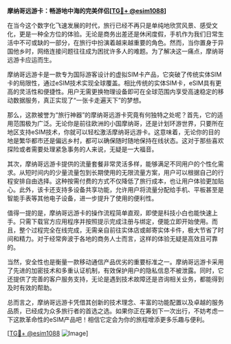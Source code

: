 **摩纳哥远游卡：畅游地中海的完美伴侣[[TG💪+ @esim1088](https://t.me/s/esim1088)]**

在当今这个数字化飞速发展的时代，旅行已经不再只是单纯地欣赏风景、感受文化，更是一种全方位的体验。无论是商务出差还是休闲度假，手机作为我们日常生活中不可或缺的一部分，在旅行中扮演着越来越重要的角色。然而，当你置身于异国他乡时，网络连接问题往往成为困扰许多人的难题。为了解决这一痛点，摩纳哥远游卡应运而生。

摩纳哥远游卡是一款专为国际游客设计的虚拟SIM卡产品，它突破了传统实体SIM卡的局限性，通过eSIM技术实现全球覆盖。相比传统的实体SIM卡，eSIM具有更高的灵活性和便捷性。用户无需更换物理设备即可在全球范围内享受高速稳定的移动数据服务，真正实现了“一张卡走遍天下”的梦想。

那么，这款被誉为“旅行神器”的摩纳哥远游卡究竟有何独特之处呢？首先，它的适用范围极为广泛。无论你是前往欧洲的小国摩纳哥，还是计划环游世界，只要所在地区支持eSIM技术，你就可以轻松激活摩纳哥远游卡。这意味着，无论你的目的地是繁华都市还是偏远乡村，都可以确保随时随地保持在线状态。这对于那些喜欢探险或者需要处理紧急事务的人来说，无疑是一大福音。

其次，摩纳哥远游卡提供的流量套餐非常灵活多样，能够满足不同用户的个性化需求。从短时间内的少量流量包到长期使用的无限流量方案，用户可以根据自己的行程安排自由选择。这种按需付费的方式不仅降低了旅行成本，也让用户体验更加贴心。此外，该卡还支持多设备共享功能，允许用户将流量分配给手机、平板甚至是智能手表等其他电子设备，进一步提升了使用的便利性。

值得一提的是，摩纳哥远游卡的操作流程简单直观，即使是科技小白也能快速上手。只需下载官方应用程序并按照提示完成注册与绑定，便能立即开始使用。而且，整个过程完全在线完成，无需亲自前往实体店或邮寄实体卡件，极大节省了时间和精力。对于经常奔波于各地的商务人士而言，这样的体验无疑是高效且可靠的。

当然，安全性也是衡量一款移动通信产品优劣的重要标准之一。摩纳哥远游卡采用了先进的加密技术和多重认证机制，有效保护用户的隐私信息不被泄露。同时，它还提供了完善的客户服务支持，无论是遇到技术故障还是咨询相关业务，都能得到及时有效的帮助。

总而言之，摩纳哥远游卡凭借其创新的技术理念、丰富的功能配置以及卓越的服务品质，已经成为众多旅行者的首选之选。如果你正在筹划下一次出行，不妨考虑一下这款革命性的eSIM产品吧！相信它定会为你的旅程增添更多乐趣与便利。

[[TG💪+ @esim1088](https://t.me/s/esim1088) ![Image](https://i.postimg.cc/4NQfJmqS/Snipaste-2025-05-13-00-14-12.png)]